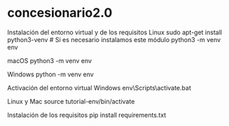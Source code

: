 # concesionario2.0

Instalación del entorno virtual y de los requisitos
Linux sudo apt-get install python3-venv # Si es necesario instalamos este módulo python3 -m venv env

macOS python3 -m venv env

Windows python -m venv env

Activación del entorno virtual
Windows env\Scripts\activate.bat

Linux y Mac source tutorial-env/bin/activate

Instalación de los requisitos
pip install requirements.txt
